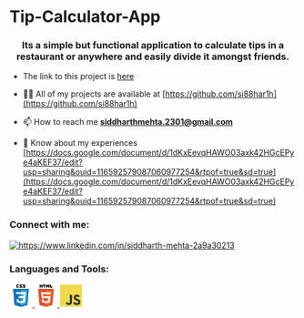 # Tip-Calculator-App
<h3 align="center">Its a simple but functional application to calculate tips in a restaurant or anywhere and easily divide it amongst friends.</h3>

- The link to this project is [here](https://si88har1h.github.io/Tip-Calculator-App/)

- 👨‍💻 All of my projects are available at [https://github.com/si88har1h](https://github.com/si88har1h)

- 📫 How to reach me **siddharthmehta.2301@gmail.com**

- 📄 Know about my experiences [https://docs.google.com/document/d/1dKxEevqHAWO03axk42HGcEPye4aKEF37/edit?usp=sharing&ouid=116592579087060977254&rtpof=true&sd=true](https://docs.google.com/document/d/1dKxEevqHAWO03axk42HGcEPye4aKEF37/edit?usp=sharing&ouid=116592579087060977254&rtpof=true&sd=true)

<h3 align="left">Connect with me:</h3>
<p align="left">
<a href="https://linkedin.com/in/https://www.linkedin.com/in/siddharth-mehta-2a9a30213" target="blank"><img align="center" src="https://raw.githubusercontent.com/rahuldkjain/github-profile-readme-generator/master/src/images/icons/Social/linked-in-alt.svg" alt="https://www.linkedin.com/in/siddharth-mehta-2a9a30213" height="30" width="40" /></a>
</p>

<h3 align="left">Languages and Tools:</h3>
<p align="left"> <a href="https://www.w3schools.com/css/" target="_blank" rel="noreferrer"> <img src="https://raw.githubusercontent.com/devicons/devicon/master/icons/css3/css3-original-wordmark.svg" alt="css3" width="40" height="40"/> </a> <a href="https://www.w3.org/html/" target="_blank" rel="noreferrer"> <img src="https://raw.githubusercontent.com/devicons/devicon/master/icons/html5/html5-original-wordmark.svg" alt="html5" width="40" height="40"/> </a> <a href="https://developer.mozilla.org/en-US/docs/Web/JavaScript" target="_blank" rel="noreferrer"> <img src="https://raw.githubusercontent.com/devicons/devicon/master/icons/javascript/javascript-original.svg" alt="javascript" width="40" height="40"/> </a> </p>
